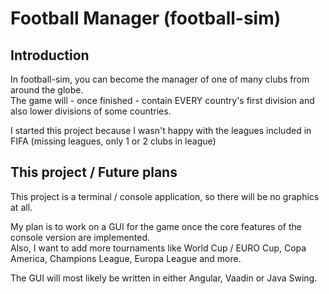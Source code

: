 # Football Manager (football-sim)

## Introduction
In football-sim, you can become the manager of one of many clubs from around the globe.<br>
The game will - once finished - contain EVERY country's first division and also lower divisions of some countries.

I started this project because I wasn't happy with the leagues included in FIFA (missing leagues, only 1 or 2 clubs in league)

## This project / Future plans
This project is a terminal / console application, so there will be no graphics at all.

My plan is to work on a GUI for the game once the core features of the console version are implemented.<br>
Also, I want to add more tournaments like World Cup / EURO Cup, Copa America, Champions League, Europa League and more.

The GUI will most likely be written in either Angular, Vaadin or Java Swing.
